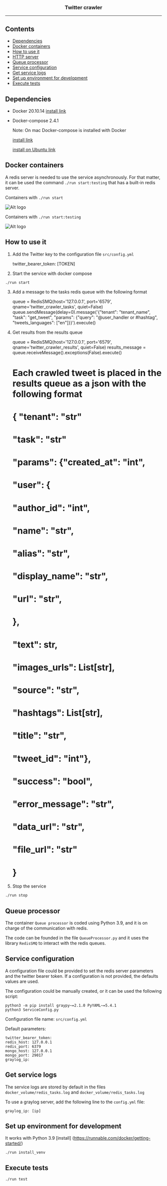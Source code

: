 <h3 align="center">Twitter crawler</h3>

---

## Contents

- [Dependencies](#dependencies)
- [Docker containers](#docker-containers)
- [How to use it](#how-to-use-it)
- [HTTP server](#http-server)
- [Queue processor](#queue-processor)
- [Service configuration](#service-configuration)
- [Get service logs](#get-service-logs)
- [Set up environment for development](#set-up-environment-for-development)
- [Execute tests](#execute-tests)

## Dependencies
* Docker 20.10.14 [install link](https://runnable.com/docker/getting-started/)
* Docker-compose 2.4.1 

    Note: On mac Docker-compose is installed with Docker

    [install link](https://docs.docker.com/compose/install/) 

    [install on Ubuntu link](https://www.digitalocean.com/community/tutorials/how-to-install-and-use-docker-compose-on-ubuntu-20-04)


## Docker containers

A redis server is needed to use the service asynchronously. For that matter, it can be used the 
command `./run start:testing` that has a built-in 
redis server.

Containers with `./run start`

![Alt logo](readme_pictures/docker_compose_up.png?raw=true "docker-compose up")

Containers with `./run start:testing`

![Alt logo](readme_pictures/docker_compose_redis.png?raw=true "docker-compose -f docker-compose-service-with-redis.yml up")

## How to use it

1. Add the Twitter key to the configuration file `src/config.yml`


    twitter_bearer_token: [TOKEN]
2. Start the service with docker compose

```bash
./run start
```
    

3. Add a message to the tasks redis queue with the following format


    queue = RedisSMQ(host='127.0.0.1', port='6579', qname='twitter_crawler_tasks', quiet=False)
    queue.sendMessage(delay=0).message('{"tenant": "tenant_name", "task": "get_tweet", "params": {"query": "@user_handler or #hashtag", "tweets_languages": ["en"]}}').execute()

4. Get results from the results queue


    queue = RedisSMQ(host='127.0.0.1', port='6579', qname='twitter_crawler_results', quiet=False)
    results_message = queue.receiveMessage().exceptions(False).execute()


    # Each crawled tweet is placed in the results queue as a json with the following format

    # { "tenant": "str"
    # "task": "str"
    # "params":   {"created_at": "int",
    #                 "user": {
    #                             "author_id": "int",
    #                             "name": "str",
    #                             "alias": "str",
    #                             "display_name": "str",
    #                             "url": "str",
    #                          },
    #                 "text": str,
    #                 "images_urls": List[str],
    #                 "source": "str",
    #                 "hashtags": List[str],
    #                 "title": "str",
    #                 "tweet_id": "int"},
    # "success": "bool",
    # "error_message": "str",
    # "data_url": "str",
    # "file_url": "str"
    #  }
    


5. Stop the service

```bash
./run stop
```

## Queue processor

The container `Queue processor` is coded using Python 3.9, and it is on charge of the communication with redis.

The code can be founded in the file `QueueProcessor.py` and it uses the library `RedisSMQ` to interact with the redis
queues.

## Service configuration

A configuration file could be provided to set the redis server parameters and the twitter bearer token. 
If a configuration is not provided, the defaults values are used.

The configuration could be manually created, or it can be used the following script:

    python3 -m pip install graypy~=2.1.0 PyYAML~=5.4.1
    python3 ServiceConfig.py

Configuration file name: `src/config.yml`

Default parameters:

    twitter_bearer_token: 
    redis_host: 127.0.0.1
    redis_port: 6379
    mongo_host: 127.0.0.1
    mongo_port: 29017
    graylog_ip: 

## Get service logs

The service logs are stored by default in the files `docker_volume/redis_tasks.log` and `docker_volume/redis_tasks.log`

To use a graylog server, add the following line to the `config.yml` file:

    graylog_ip: [ip]

## Set up environment for development

It works with Python 3.9 [install] (https://runnable.com/docker/getting-started/)

    ./run install_venv

## Execute tests

    ./run test